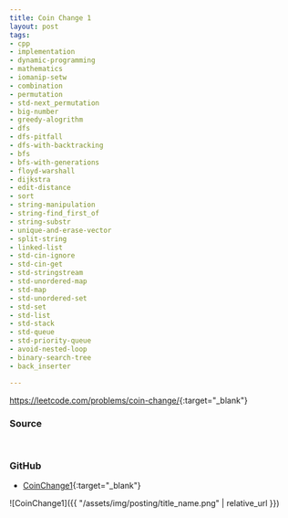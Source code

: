 ```yaml
---
title: Coin Change 1
layout: post
tags:
- cpp
- implementation
- dynamic-programming
- mathematics
- iomanip-setw
- combination
- permutation
- std-next_permutation
- big-number
- greedy-alogrithm
- dfs
- dfs-pitfall
- dfs-with-backtracking
- bfs
- bfs-with-generations
- floyd-warshall
- dijkstra
- edit-distance
- sort
- string-manipulation
- string-find_first_of
- string-substr
- unique-and-erase-vector
- split-string
- linked-list
- std-cin-ignore
- std-cin-get
- std-stringstream
- std-unordered-map
- std-map
- std-unordered-set
- std-set
- std-list
- std-stack
- std-queue
- std-priority-queue
- avoid-nested-loop
- binary-search-tree
- back_inserter

---
```


<https://leetcode.com/problems/coin-change/>{:target="_blank"}

### Source

```cpp



```

### GitHub

- [CoinChange1](<https://github.com/coolwindjo/algoguru/tree/master/_posts/Done/CoinChange1>){:target="_blank"}

![CoinChange1]({{ "/assets/img/posting/title_name.png" | relative_url }})

